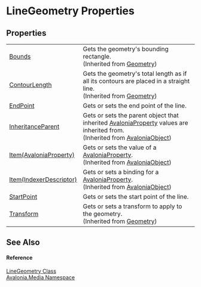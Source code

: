 # LineGeometry Properties




## Properties
<table>
<tr>
<td><a href="P_Avalonia_Media_Geometry_Bounds">Bounds</a></td>
<td>Gets the geometry's bounding rectangle.<br />(Inherited from <a href="T_Avalonia_Media_Geometry">Geometry</a>)</td>
</tr>
<tr>
<td><a href="P_Avalonia_Media_Geometry_ContourLength">ContourLength</a></td>
<td>Gets the geometry's total length as if all its contours are placed in a straight line.<br />(Inherited from <a href="T_Avalonia_Media_Geometry">Geometry</a>)</td>
</tr>
<tr>
<td><a href="P_Avalonia_Media_LineGeometry_EndPoint">EndPoint</a></td>
<td>Gets or sets the end point of the line.</td>
</tr>
<tr>
<td><a href="P_Avalonia_AvaloniaObject_InheritanceParent">InheritanceParent</a></td>
<td>Gets or sets the parent object that inherited <a href="T_Avalonia_AvaloniaProperty">AvaloniaProperty</a> values are inherited from.<br />(Inherited from <a href="T_Avalonia_AvaloniaObject">AvaloniaObject</a>)</td>
</tr>
<tr>
<td><a href="P_Avalonia_AvaloniaObject_Item">Item(AvaloniaProperty)</a></td>
<td>Gets or sets the value of a <a href="T_Avalonia_AvaloniaProperty">AvaloniaProperty</a>.<br />(Inherited from <a href="T_Avalonia_AvaloniaObject">AvaloniaObject</a>)</td>
</tr>
<tr>
<td><a href="P_Avalonia_AvaloniaObject_Item_1">Item(IndexerDescriptor)</a></td>
<td>Gets or sets a binding for a <a href="T_Avalonia_AvaloniaProperty">AvaloniaProperty</a>.<br />(Inherited from <a href="T_Avalonia_AvaloniaObject">AvaloniaObject</a>)</td>
</tr>
<tr>
<td><a href="P_Avalonia_Media_LineGeometry_StartPoint">StartPoint</a></td>
<td>Gets or sets the start point of the line.</td>
</tr>
<tr>
<td><a href="P_Avalonia_Media_Geometry_Transform">Transform</a></td>
<td>Gets or sets a transform to apply to the geometry.<br />(Inherited from <a href="T_Avalonia_Media_Geometry">Geometry</a>)</td>
</tr>
</table>

## See Also


#### Reference
<a href="T_Avalonia_Media_LineGeometry">LineGeometry Class</a>  
<a href="N_Avalonia_Media">Avalonia.Media Namespace</a>  
